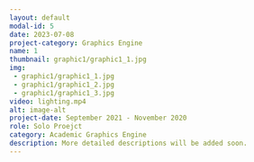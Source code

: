 ```yaml
---
layout: default
modal-id: 5
date: 2023-07-08
project-category: Graphics Engine
name: 1
thumbnail: graphic1/graphic1_1.jpg
img: 
 - graphic1/graphic1_1.jpg
 - graphic1/graphic1_2.jpg
 - graphic1/graphic1_3.jpg
video: lighting.mp4
alt: image-alt
project-date: September 2021 - November 2020
role: Solo Proejct
category: Academic Graphics Engine
description: More detailed descriptions will be added soon.
---
```


